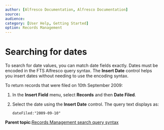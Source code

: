 ```yaml
---
author: [Alfresco Documentation, Alfresco Documentation]
source: 
audience: 
category: [User Help, Getting Started]
option: Records Management
---
```


# Searching for dates

To search for date values, you can match date fields exactly. Dates must be encoded in the FTS Alfresco query syntax. The **Insert Date** control helps you insert dates without needing to use the encoding syntax.

To return records that were filed on 10th September 2009:

1.  In the **Insert Field** menu, select **Records** and then **Date Filed**.

2.  Select the date using the **Insert Date** control. The query text displays as:

    `dateFiled:"2009-09-10"`


**Parent topic:**[Records Management search query syntax](../concepts/rm-search-syntax.md)

